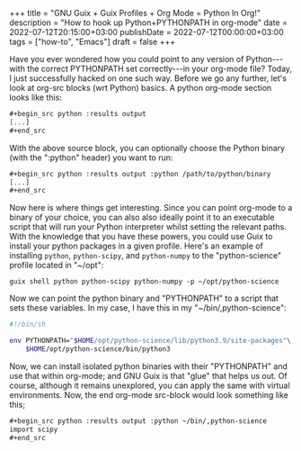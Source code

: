 +++
title = "GNU Guix + Guix Profiles + Org Mode = Python In Org!"
description = "How to hook up Python+PYTHONPATH in org-mode"
date = 2022-07-12T20:15:00+03:00
publishDate = 2022-07-12T00:00:00+03:00
tags = ["how-to", "Emacs"]
draft = false
+++

Have you ever wondered how you could point to any version of Python---with the correct PYTHONPATH set correctly---in your org-mode file?
Today, I just successfully hacked on one such way.
Before we go any further, let's look at org-src blocks (wrt Python) basics.
A python org-mode section looks like this:

```org
#+begin_src python :results output
[...]
#+end_src
```

With the above source block, you can optionally choose the Python binary (with the ":python" header) you want to run:

```org
#+begin_src python :results output :python /path/to/python/binary
[...]
#+end_src
```

Now here is where things get interesting.
Since you can point org-mode to a binary of your choice, you can also also ideally point it to an executable script that will run your Python interpreter whilst setting the relevant paths.
With the knowledge that you have these powers, you could use Guix to install your python packages in a given profile.
Here's an example of installing `python`, `python-scipy`, and `python-numpy` to the "python-science" profile located in "~/opt":

```text
guix shell python python-scipy python-numpy -p ~/opt/python-science
```

Now we can point the python binary and "PYTHONPATH" to a script that sets these variables.
In my case, I have this in my "~/bin/,python-science":

```sh
#!/bin/sh

env PYTHONPATH="$HOME/opt/python-science/lib/python3.9/site-packages"\
    $HOME/opt/python-science/bin/python3
```

Now, we can install isolated python binaries with their "PYTHONPATH" and use that within org-mode; and GNU Guix is that "glue" that helps us out.
Of course, although it remains unexplored, you can apply the same with virtual environments.
Now, the end org-mode src-block would look something like this;

```org
#+begin_src python :results output :python ~/bin/,python-science
import scipy
#+end_src
```
